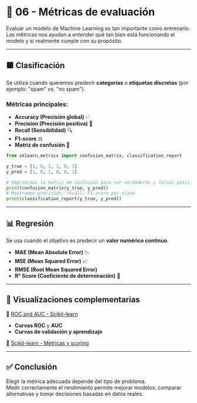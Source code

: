 # 📏 06 - Métricas de evaluación

Evaluar un modelo de Machine Learning es tan importante como entrenarlo.  
Las métricas nos ayudan a entender qué tan bien está funcionando el modelo y si realmente cumple con su propósito.

---

## 🟩 Clasificación

Se utiliza cuando queremos predecir **categorías** o **etiquetas discretas** (por ejemplo: "spam" vs. "no spam").

### Métricas principales:

- **Accuracy (Precisión global)** ✅  
- **Precision (Precisión positiva)** 🎯  
- **Recall (Sensibilidad)** 🔍  
- **F1-score** ⚖️  
- **Matriz de confusión** 🔲  

```python
from sklearn.metrics import confusion_matrix, classification_report

y_true = [1, 0, 1, 1, 0, 1]
y_pred = [1, 0, 1, 0, 0, 1]

# Imprimimos la matriz de confusión para ver verdaderos y falsos positivos/negativos
print(confusion_matrix(y_true, y_pred))
# Mostramos precisión, recall, F1-score por clase
print(classification_report(y_true, y_pred))
```

---

## 📊 Regresión

Se usa cuando el objetivo es predecir un **valor numérico continuo**.

- **MAE (Mean Absolute Error)** 📉  
- **MSE (Mean Squared Error)** 📈  
- **RMSE (Root Mean Squared Error)**  
- **R² Score (Coeficiente de determinación)** 🔢  

---

## 🧪 Visualizaciones complementarias

🔗 [ROC and AUC - Scikit-learn](https://scikit-learn.org/stable/auto_examples/model_selection/plot_roc.html)

- **Curvas ROC** y **AUC**  
- **Curvas de validación y aprendizaje**

🔗 [Scikit-learn - Métricas y scoring](https://scikit-learn.org/stable/modules/model_evaluation.html)

---

## ✅ Conclusión

Elegir la métrica adecuada depende del tipo de problema.  
Medir correctamente el rendimiento permite mejorar modelos, comparar alternativas y tomar decisiones basadas en datos reales.
